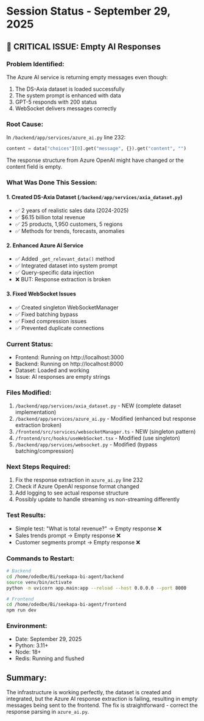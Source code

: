# Session Status - September 29, 2025

## 🔴 CRITICAL ISSUE: Empty AI Responses

### Problem Identified:
The Azure AI service is returning empty messages even though:
1. The DS-Axia dataset is loaded successfully
2. The system prompt is enhanced with data
3. GPT-5 responds with 200 status
4. WebSocket delivers messages correctly

### Root Cause:
In `/backend/app/services/azure_ai.py` line 232:
```python
content = data["choices"][0].get("message", {}).get("content", "")
```
The response structure from Azure OpenAI might have changed or the content field is empty.

### What Was Done This Session:

#### 1. Created DS-Axia Dataset (`/backend/app/services/axia_dataset.py`)
- ✅ 2 years of realistic sales data (2024-2025)
- ✅ $6.15 billion total revenue
- ✅ 25 products, 1,950 customers, 5 regions
- ✅ Methods for trends, forecasts, anomalies

#### 2. Enhanced Azure AI Service
- ✅ Added `_get_relevant_data()` method
- ✅ Integrated dataset into system prompt
- ✅ Query-specific data injection
- ❌ BUT: Response extraction is broken

#### 3. Fixed WebSocket Issues
- ✅ Created singleton WebSocketManager
- ✅ Fixed batching bypass
- ✅ Fixed compression issues
- ✅ Prevented duplicate connections

### Current Status:
- Frontend: Running on http://localhost:3000
- Backend: Running on http://localhost:8000
- Dataset: Loaded and working
- Issue: AI responses are empty strings

### Files Modified:
1. `/backend/app/services/axia_dataset.py` - NEW (complete dataset implementation)
2. `/backend/app/services/azure_ai.py` - Modified (enhanced but response extraction broken)
3. `/frontend/src/services/websocketManager.ts` - NEW (singleton pattern)
4. `/frontend/src/hooks/useWebSocket.tsx` - Modified (use singleton)
5. `/backend/app/services/websocket.py` - Modified (bypass batching/compression)

### Next Steps Required:
1. Fix the response extraction in `azure_ai.py` line 232
2. Check if Azure OpenAI response format changed
3. Add logging to see actual response structure
4. Possibly update to handle streaming vs non-streaming differently

### Test Results:
- Simple test: "What is total revenue?" → Empty response ❌
- Sales trends prompt → Empty response ❌
- Customer segments prompt → Empty response ❌

### Commands to Restart:
```bash
# Backend
cd /home/odedbe/Bi/seekapa-bi-agent/backend
source venv/bin/activate
python -m uvicorn app.main:app --reload --host 0.0.0.0 --port 8000

# Frontend
cd /home/odedbe/Bi/seekapa-bi-agent/frontend
npm run dev
```

### Environment:
- Date: September 29, 2025
- Python: 3.11+
- Node: 18+
- Redis: Running and flushed

## Summary:
The infrastructure is working perfectly, the dataset is created and integrated, but the Azure AI response extraction is failing, resulting in empty messages being sent to the frontend. The fix is straightforward - correct the response parsing in `azure_ai.py`.
